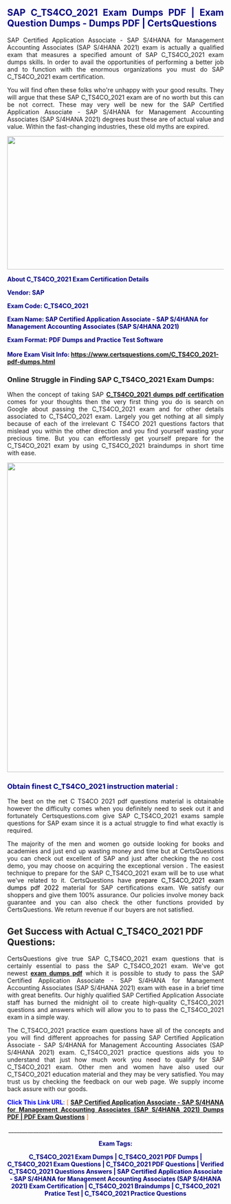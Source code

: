 <h2 style="text-align: justify;"><span style="color: #000080;">SAP C_TS4CO_2021 Exam Dumps PDF | Exam Question Dumps - Dumps PDF | CertsQuestions</span></h2>
<p style="text-align: justify;">SAP Certified Application Associate - SAP S/4HANA for Management Accounting Associates (SAP S/4HANA 2021) exam is actually a qualified exam that measures a specified amount of SAP  C_TS4CO_2021 exam dumps skills. In order to avail the opportunities of performing a better job and to function with the enormous organizations you must do SAP C_TS4CO_2021 exam certification.</p>
<p style="text-align: justify;">You will find often these folks who're unhappy with your good results. They will argue that these SAP  C_TS4CO_2021 exam are of no worth but this can be not correct. These may very well be new for the SAP Certified Application Associate - SAP S/4HANA for Management Accounting Associates (SAP S/4HANA 2021) degrees bust these are of actual value and value. Within the fast-changing industries, these old myths are expired.</p>
<p><img style="display: block; margin-left: auto; margin-right: auto;" src="https://i.imgur.com/eaP4ae9.png" width="840" height="310" /></p>
<p><span style="color: #000080;"><strong>About C_TS4CO_2021 Exam Certification Details</strong></span></p>
<p><span style="color: #000080;"><strong>Vendor: SAP<br /></strong></span></p>
<p><span style="color: #000080;"><strong>Exam Code: C_TS4CO_2021</strong></span></p>
<p><span style="color: #000080;"><strong>Exam Name: SAP Certified Application Associate - SAP S/4HANA for Management Accounting Associates (SAP S/4HANA 2021)</strong></span></p>
<p><span style="color: #000080;"><strong>Exam Format: PDF Dumps and Practice Test Software<br /><br />More Exam Visit Info: <span style="color: #ff6600;"><a href="https://www.certsquestions.com/C_TS4CO_2021-pdf-dumps.html">https://www.certsquestions.com/C_TS4CO_2021-pdf-dumps.html</a></span></strong></span></p>
<h3>Online Struggle in Finding SAP C_TS4CO_2021 Exam Dumps:</h3>
<p style="text-align: justify;">When the concept of taking SAP <a href="https://www.certsquestions.com/C_TS4CO_2021-pdf-dumps.html"><strong> C_TS4CO_2021 dumps pdf certification</strong></a> comes for your thoughts then the very first thing you do is search on Google about passing the C_TS4CO_2021 exam and for other details associated to C_TS4CO_2021 exam. Largely you get nothing at all simply because of each of the irrelevant C TS4CO 2021 questions factors that mislead you within the other direction and you find yourself wasting your precious time. But you can effortlessly get yourself prepare for the C_TS4CO_2021 exam by using C_TS4CO_2021 braindumps in short time with ease.</p>
<p><a href="https://www.certsquestions.com/C_TS4CO_2021-pdf-dumps.html"><img style="display: block; margin-left: auto; margin-right: auto;" src="https://i.imgur.com/pxhoKQ2.png" width="720" /></a></p>
<h3><span style="color: #000080;">Obtain finest  C_TS4CO_2021 instruction material :</span></h3>
<p style="text-align: justify;">The best on the net C TS4CO 2021 pdf questions material is obtainable however the difficulty comes when you definitely need to seek out it and fortunately Certsquestions.com give SAP C_TS4CO_2021 exams sample questions for SAP  exam since it is a actual struggle to find what exactly is required.</p>
<p style="text-align: justify;">The majority of the men and women go outside looking for books and academies and just end up wasting money and time but at CertsQuestions you can check out excellent of SAP  and just after checking the no cost demo, you may choose on acquiring the exceptional version . The easiest technique to prepare for the SAP C_TS4CO_2021 exam will be to use what we've related to it. CertsQuestions have <span style="color: #000000;">prepare C_TS4CO_2021 exam dumps pdf 2022</span> material for SAP certifications exam. We satisfy our shoppers and give them 100% assurance. Our policies involve money back guarantee and you can also check the other functions provided by CertsQuestions. We return revenue if our buyers are not satisfied.</p>
<h2>Get Success with Actual C_TS4CO_2021 PDF Questions:</h2>
<p style="text-align: justify;">CertsQuestions give true SAP C_TS4CO_2021 exam questions that is certainly essential to pass the SAP  C_TS4CO_2021 exam. We've got newest<strong>&nbsp;<a href="https://www.certsquestions.com/">exam dumps pdf</a></strong>&nbsp;which it is possible to study to pass the SAP Certified Application Associate - SAP S/4HANA for Management Accounting Associates (SAP S/4HANA 2021) exam with ease in a brief time with great benefits. Our highly qualified SAP Certified Application Associate staff has burned the midnight oil to create high-quality C_TS4CO_2021 questions and answers which will allow you to to pass the C_TS4CO_2021 exam in a simple way.</p>
<p style="text-align: justify;">The C_TS4CO_2021 practice exam questions have all of the concepts and you will find different approaches for passing SAP Certified Application Associate - SAP S/4HANA for Management Accounting Associates (SAP S/4HANA 2021) exam. C_TS4CO_2021 practice questions aids you to understand that just how much work you need to qualify for SAP  C_TS4CO_2021 exam. Other men and women have also used our C_TS4CO_2021 education material and they may be very satisfied. You may trust us by checking the feedback on our web page. We supply income back assure with our goods.</p>
<p style="text-align: justify;"><span style="color: #0000ff;"><strong>Click This Link URL</strong>:</span> <span style="color: #ff6600;">[ <strong><a href="https://www.certsquestions.com/sap-certified-application-associate-certification.html">SAP Certified Application Associate - SAP S/4HANA for Management Accounting Associates (SAP S/4HANA 2021) Dumps PDF | PDF Exam Questions</a></strong> ]</span></p>
<p style="text-align: center;">______________________________________________________________________________</p>
<p style="text-align: center;"><span style="color: #000080;"><strong>Exam Tags:</strong></span></p>
<p style="text-align: center;"><span style="color: #000080;"><strong>C_TS4CO_2021 Exam Dumps | C_TS4CO_2021 PDF Dumps | C_TS4CO_2021 Exam Questions | C_TS4CO_2021 PDF Questions | Verified C_TS4CO_2021 Questions Answers | SAP Certified Application Associate - SAP S/4HANA for Management Accounting Associates (SAP S/4HANA 2021) Exam Certification | C_TS4CO_2021 Braindumps | C_TS4CO_2021 Pratice Test | C_TS4CO_2021 Practice Questions</strong></span></p>
